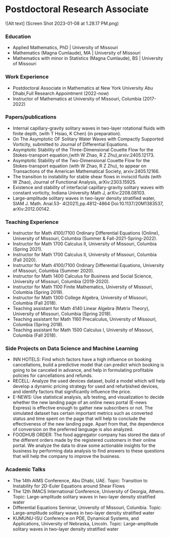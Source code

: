 # Postdoctoral Research Associate
![Alt text] (Screen Shot 2023-01-08 at 1.28.17 PM.png)

### Education
- Applied Mathematics,          PhD | University of Missouri
- Mathematics (Magna Cumlaude), MA    | University of Missouri
- Mathematics with minor in Statistics (Magna Cumlaude), BS    | University of Missouri

### Work Experience
- Postdoctoral Associate in Mathematics at New York University Abu Dhabi,Full Research Appointment (2022-now)
- Instructor of Mathematics at University of Missouri, Columbia (2017-2022)

### Papers/publications
- Internal capillary-gravity solitary waves in two-layer rotational fluids with finite depth, (with
T Hsiao, K Chen) (in preparation).
- On The Asymptotic OF Solitary Water Waves with Compactly Supported Vorticity, submitted to Journal of Differential Equations.
- Asymptotic Stability of the Three-Dimensional Couette Flow for the Stokes-transport equation,(with
W Zhao, R Z Zhu),arxiv:2405.12173.
- Asymptotic Stability of the Two-Dimensional Couette Flow for the Stokes-transport equation (with
W Zhao, R Z Zhu), to appear on Transactions of the American Mathematical Society, arxiv:2405.12166.
- The transition to instability for stable shear flows in inviscid fluids (with W Zhao), Journal of
Functional Analysis, arXiv:2303.15925.
- Existence and stability of interfacial capillary-gravity solitary waves with constant vorticity,
Indiana University Math J, arXiv:2208.08103.
- Large-amplitude solitary waves in two-layer density stratified water, SIAM J. Math. Anal.53-
4(2021),pp.4812-4864 Doi:10.1137/20M1383537, arXiv:2012.00142.

### Teaching Experience
- Instructor for Math 4100/7100 Ordinary Differential Equations (Online), University of Missouri, Columbia (Summer & Fall-2021-Spring-2022).
- Instructor for Math 1700 Calculus II, University of Missouri, Columbia (Spring 2021).
- Instructor for Math 1700 Calculus II, University of Missouri, Columbia (Fall 2020).
- Instructor for Math 4100/7100 Ordinary Differential Equations, University of Missouri, Columbia (Summer 2020).
- Instructor for Math 1400 Calculus for Business and Social Science, University of Missouri, Columbia (2019-2020).
- Instructor for Math 1100 Finite Mathematics, University of Missouri, Columbia (Spring 2019).
- Instructor for Math 1300 College Algebra, University of Missouri, Columbia (Fall 2018).
- Teaching assistant for Math 4140 Linear Algebra (Matrix Theory), University of Missouri, Columbia (Spring 2018).
- Teaching assistant for Math 1160 Precalculus, University of Missouri, Columbia (Spring 2018).
- Teaching assistant for Math 1500 Calculus I, University of Missouri, Columbia (Fall 2018).
  
### Side Projects on Data Science and Machine Learning
- INN HOTELS: Find which factors have a high influence on booking cancellations, build a predictive model that can predict which booking is going to be canceled in advance, and help in formulating profitable policies for cancellations and refunds.
- RECELL: Analyze the used devices dataset, build a model which will help develop a dynamic pricing strategy for used and refurbished devices, and identify factors that significantly influence the price.
- E-NEWS: Use statistical analysis, a/b testing, and visualization to decide whether the new landing page of an online news portal (E-news Express) is effective enough to gather new subscribers or not. The simulated dataset has certain important metrics such as converted status and time spent on the page that will help to conclude the effectiveness of the new landing page. Apart from that, the dependence of conversion on the preferred language is also analyzed.
- FOODHUB ORDER: The food aggregator company has stored the data of the different orders made by the registered customers in their online portal. We analyze the data to draw some actionable insights for the business by performing data analysis to find answers to these questions that will help the company to improve the business.

### Academic Talks
- The 14th AIMS Conference, Abu Dhabi, UAE. Topic: Transition to Instability for 2D-Euler Equations around Shear Flows
- The 12th IMACS International Conference, University of Georgia, Athens. Topic: Large-amplitude solitary waves in two-layer density stratified water
- Differential Equations Seminar, University of Missouri, Columbia. Topic: Large-amplitude solitary waves in two-layer density stratified water
- KUMUNU-ISU Conference on PDE, Dynamical Systems, and Applications, University of Nebraska, Lincoln. Topic: Large-amplitude solitary waves in two-layer density stratified water

